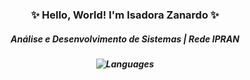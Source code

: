 <div align="center">
  <h3>✨ Hello, World! I'm Isadora Zanardo ✨</h3>

  <h5>Análise e Desenvolvimento de Sistemas | Rede IPRAN<h5>
  
  ![Languages](https://github-readme-stats.vercel.app/api/top-langs/?username=IsadoraZanardo&layout=compact&bg_color=000000&title_color=FF69B4&text_color=F8BBD0&icon_color=FF80AB)
</div>


<!--
**IsadoraZanardo/IsadoraZanardo** is a ✨ _special_ ✨ repository because its `README.md` (this file) appears on your GitHub profile.

Here are some ideas to get you started:

- 🔭 I’m currently working on ...
- 🌱 I’m currently learning ...
- 👯 I’m looking to collaborate on ...
- 🤔 I’m looking for help with ...
- 💬 Ask me about ...
- 📫 How to reach me: ...
- 😄 Pronouns: ...
- ⚡ Fun fact: ...
-->
